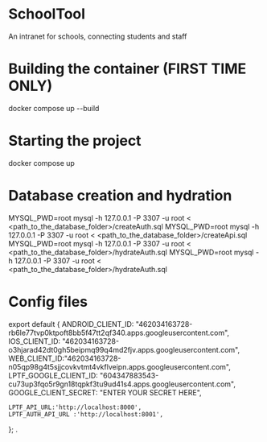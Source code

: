 # SchoolTool

An intranet for schools, connecting students and staff

# Building the container (FIRST TIME ONLY)

docker compose up --build

# Starting the project

docker compose up

# Database creation and hydration

<!-- Open a terminal and run the following commands, in order to use the sql files in the folder named "database" -->

MYSQL_PWD=root mysql -h 127.0.0.1 -P 3307 -u root < <path_to_the_database_folder>/createAuth.sql
MYSQL_PWD=root mysql -h 127.0.0.1 -P 3307 -u root < <path_to_the_database_folder>/createApi.sql
MYSQL_PWD=root mysql -h 127.0.0.1 -P 3307 -u root < <path_to_the_database_folder>/hydrateAuth.sql
MYSQL_PWD=root mysql -h 127.0.0.1 -P 3307 -u root < <path_to_the_database_folder>/hydrateAuth.sql

# Config files

<!-- In the /front folder, create a file named config.js at the root and add the following -->

export default {
ANDROID_CLIENT_ID: "462034163728-rb6le77tvp0ktpoft8bb5f47tt2qf340.apps.googleusercontent.com",
IOS_CLIENT_ID: "462034163728-o3hjarad42dt0gh5beipmq99q4md2fjv.apps.googleusercontent.com",
WEB_CLIENT_ID:"462034163728-n05qp98g4t5sjjcovkvtmt4vkflveipn.apps.googleusercontent.com",
LPTF_GOOGLE_CLIENT_ID: "604347883543-cu73up3fqo5r9gn18tqpkf3tu9ud41s4.apps.googleusercontent.com",
GOOGLE_CLIENT_SECRET: "ENTER YOUR SECRET HERE",

    LPTF_API_URL:'http://localhost:8000',
    LPTF_AUTH_API_URL :'http://localhost:8001',

}; .

<!-- In the /back and /auth folders, rename the application/config/constants.php.example file into constants.php -->

<!-- docker compose exec front npx expo start --tunnel -->
